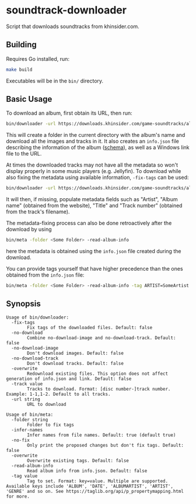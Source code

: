 # soundtrack-downloader

Script that downloads soundtracks from khinsider.com.

## Building

Requires Go installed, run:

```bash
make build
```

Executables will be in the `bin/` directory.

## Basic Usage

To download an album, first obtain its URL, then run:

```bash
bin/downloader -url https://downloads.khinsider.com/game-soundtracks/album/<some-album>
```

This will create a folder in the current directory with the album's name and download all the images and tracks in it. It also creates an `info.json` file describing the information of the album ([schema](./pkg/album_info.go)), as well as a Windows link file to the URL.

At times the downloaded tracks may not have all the metadata so won't display properly in some music players (e.g. Jellyfin). To download while also fixing the metadata using available information, `-fix-tags` can be used:

```bash
bin/downloader -url https://downloads.khinsider.com/game-soundtracks/album/<some-album> -fix-tags
```

It will then, if missing, populate metadata fields such as "Artist", "Album name" (obtained from the website), "Title" and "Track number" (obtained from the track's filename).

The metadata-fixing process can also be done retroactively after the download by using

```bash
bin/meta -folder <Some Folder> -read-album-info
```

here the metadata is obtained using the `info.json` file created during the download.

You can provide tags yourself that have higher precedence than the ones obtained from the `info.json` file:

```bash
bin/meta -folder <Some Folder> -read-album-info -tag ARTIST=SomeArtist -tag ALBUM=SomeAlbum
```

## Synopsis

```
Usage of bin/downloader:
  -fix-tags
        Fix tags of the downloaded files. Default: false
  -no-download
        Combine no-download-image and no-download-track. Default: false
  -no-download-image
        Don't download images. Default: false
  -no-download-track
        Don't download tracks. Default: false
  -overwrite
        Redownload existing files. This option does not affect generation of info.json and link. Default: false
  -track value
        Tracks to download. Format: [disc number-]track number. Example: 1-1,1-2. Default to all tracks.
  -url string
        URL to download

Usage of bin/meta:
  -folder string
        Folder to fix tags
  -infer-names
        Infer names from file names. Default: true (default true)
  -no-fix
        Only print the proposed changes but don't fix tags. Default: false
  -overwrite
        Overwrite existing tags. Default: false
  -read-album-info
        Read album info from info.json. Default: false
  -tag value
        Tag to set. Format: key=value. Multiple are supported. Available keys include 'ALBUM', 'DATE', 'ALBUMARTIST', 'ARTIST', 'GENRE' and so on. See https://taglib.org/api/p_propertymapping.html for more.
```
